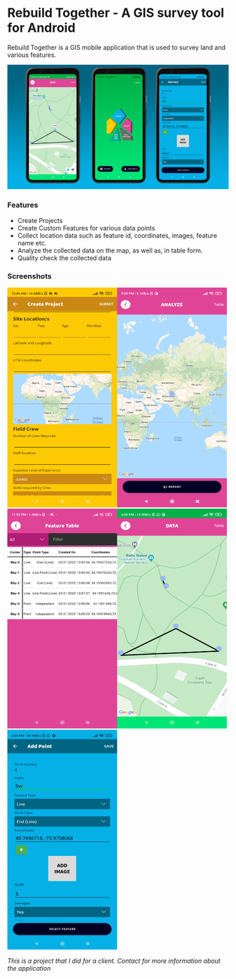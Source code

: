 # Rebuild Together - A GIS survey tool for Android

Rebuild Together is a GIS mobile application that is used to survey land and various features.

![](screenshots/RebuildTogether_Mockup.png)

### Features

- Create Projects
- Create Custom Features for various data points
- Collect location data such as feature id, coordinates, images, feature name etc.
- Analyze the collected data on the map, as well as, in table form.
- Quality check the collected data

### Screenshots
<img src="screenshots/1.jpg" width="250" height="500"><img src="screenshots/2.jpg" width="250" height="500"><img src="screenshots/3.jpg" width="250" height="500"><img src="screenshots/4.jpg" width="250" height="500"><img src="screenshots/5.jpg" width="250" height="500">

*This is a project that I did for a client. Contact for more information about the application*
